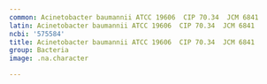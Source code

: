 ```yaml
---
common: Acinetobacter baumannii ATCC 19606  CIP 70.34  JCM 6841
latin: Acinetobacter baumannii ATCC 19606  CIP 70.34  JCM 6841
ncbi: '575584'
title: Acinetobacter baumannii ATCC 19606  CIP 70.34  JCM 6841
group: Bacteria
image: .na.character

---
```

